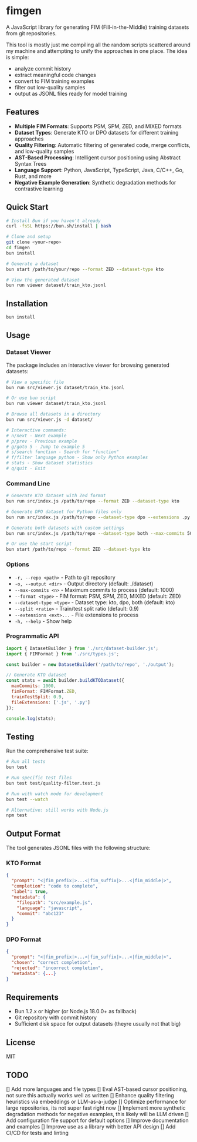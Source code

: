 # fimgen

A JavaScript library for generating FIM (Fill-in-the-Middle) training datasets from git repositories.

This tool is mostly just me compiling all the random scripts scattered around my machine and attempting to unify the approaches in one place. The idea is simple:

- analyze commit history
- extract meaningful code changes
- convert to FIM training examples
- filter out low-quality samples
- output as JSONL files ready for model training

## Features

- **Multiple FIM Formats**: Supports PSM, SPM, ZED, and MIXED formats
- **Dataset Types**: Generate KTO or DPO datasets for different training approaches
- **Quality Filtering**: Automatic filtering of generated code, merge conflicts, and low-quality samples
- **AST-Based Processing**: Intelligent cursor positioning using Abstract Syntax Trees
- **Language Support**: Python, JavaScript, TypeScript, Java, C/C++, Go, Rust, and more
- **Negative Example Generation**: Synthetic degradation methods for contrastive learning

## Quick Start

```bash
# Install Bun if you haven't already
curl -fsSL https://bun.sh/install | bash

# Clone and setup
git clone <your-repo>
cd fimgen
bun install

# Generate a dataset
bun start /path/to/your/repo --format ZED --dataset-type kto

# View the generated dataset
bun run viewer dataset/train_kto.jsonl
```

## Installation

```bash
bun install
```

## Usage

### Dataset Viewer

The package includes an interactive viewer for browsing generated datasets:

```bash
# View a specific file
bun run src/viewer.js dataset/train_kto.jsonl

# Or use bun script
bun run viewer dataset/train_kto.jsonl

# Browse all datasets in a directory
bun run src/viewer.js -d dataset/

# Interactive commands:
# n/next - Next example
# p/prev - Previous example
# g/goto 5 - Jump to example 5
# s/search function - Search for "function"
# f/filter language python - Show only Python examples
# stats - Show dataset statistics
# q/quit - Exit
```

### Command Line

```bash
# Generate KTO dataset with Zed format
bun run src/index.js /path/to/repo --format ZED --dataset-type kto

# Generate DPO dataset for Python files only
bun run src/index.js /path/to/repo --dataset-type dpo --extensions .py

# Generate both datasets with custom settings
bun run src/index.js /path/to/repo --dataset-type both --max-commits 500

# Or use the start script
bun start /path/to/repo --format ZED --dataset-type kto
```

### Options

- `-r, --repo <path>` - Path to git repository
- `-o, --output <dir>` - Output directory (default: ./dataset)
- `--max-commits <n>` - Maximum commits to process (default: 1000)
- `--format <type>` - FIM format: PSM, SPM, ZED, MIXED (default: ZED)
- `--dataset-type <type>` - Dataset type: kto, dpo, both (default: kto)
- `--split <ratio>` - Train/test split ratio (default: 0.9)
- `--extensions <ext>...` - File extensions to process
- `-h, --help` - Show help

### Programmatic API

```javascript
import { DatasetBuilder } from './src/dataset-builder.js';
import { FIMFormat } from './src/types.js';

const builder = new DatasetBuilder('/path/to/repo', './output');

// Generate KTO dataset
const stats = await builder.buildKTODataset({
  maxCommits: 1000,
  fimFormat: FIMFormat.ZED,
  trainTestSplit: 0.9,
  fileExtensions: ['.js', '.py']
});

console.log(stats);
```

## Testing

Run the comprehensive test suite:

```bash
# Run all tests
bun test

# Run specific test files
bun test test/quality-filter.test.js

# Run with watch mode for development
bun test --watch

# Alternative: still works with Node.js
npm test
```

## Output Format

The tool generates JSONL files with the following structure:

### KTO Format
```json
{
  "prompt": "<|fim_prefix|>...<|fim_suffix|>...<|fim_middle|>",
  "completion": "code to complete",
  "label": true,
  "metadata": {
    "filepath": "src/example.js",
    "language": "javascript",
    "commit": "abc123"
  }
}
```

### DPO Format
```json
{
  "prompt": "<|fim_prefix|>...<|fim_suffix|>...<|fim_middle|>",
  "chosen": "correct completion",
  "rejected": "incorrect completion",
  "metadata": {...}
}
```

## Requirements

- Bun 1.2.x or higher (or Node.js 18.0.0+ as fallback)
- Git repository with commit history
- Sufficient disk space for output datasets (theyre usually not that big)

## License

MIT

## TODO

[] Add more languages and file types
[] Eval AST-based cursor positioning, not sure this actually works well as written
[] Enhance quality filtering heuristics via embeddings or LLM-as-a-judge
[] Optimize performance for large repositories, its not super fast right now
[] Implement more synthetic degradation methods for negative examples, this likely will be LLM driven
[] Add configuration file support for default options
[] Improve documentation and examples
[] Improve use as a library with better API design
[] Add CI/CD for tests and linting

